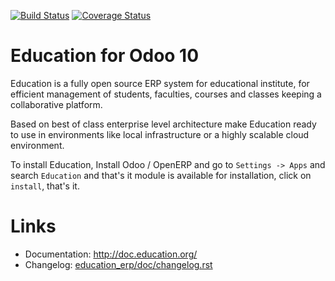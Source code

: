 [![Build Status](https://travis-ci.org/education/education_erp.svg?branch=10.0)](https://travis-ci.org/education/education_erp)
[![Coverage Status](https://coveralls.io/repos/education/education_erp/badge.svg?branch=10.0&service=github)](https://coveralls.io/github/education/education_erp?branch=10.0)

Education for Odoo 10
=====================

Education is a fully open source ERP system for educational institute, for efficient management of students, faculties, courses and classes keeping a collaborative platform.

Based on best of class enterprise level architecture make Education ready to use in environments like local infrastructure or a highly scalable cloud environment.

To install Education, Install Odoo / OpenERP  and go to `Settings -> Apps` and search `Education` and that's it module is available for installation, click on `install`, that's it. 

Links
=====

* Documentation: http://doc.education.org/
* Changelog: [education_erp/doc/changelog.rst](education_erp/doc/changelog.rst)
